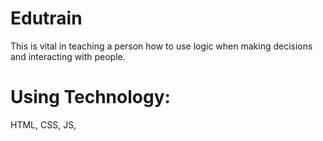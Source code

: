 # Edutrain
This is vital in teaching a person how to use logic when making decisions and interacting with people.

# Using Technology:
HTML, CSS, JS, 
